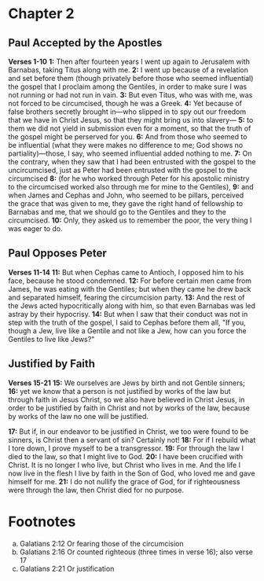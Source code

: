 # Chapter 2
## Paul Accepted by the Apostles
**Verses 1-10**
**1:** Then after fourteen years I went up again to Jerusalem with Barnabas, taking Titus along with me.
**2:** I went up because of a revelation and set before them (though privately before those who seemed influential) the gospel that I proclaim among the Gentiles, in order to make sure I was not running or had not run in vain.
**3:** But even Titus, who was with me, was not forced to be circumcised, though he was a Greek.
**4:** Yet because of false brothers secretly brought in—who slipped in to spy out our freedom that we have in Christ Jesus, so that they might bring us into slavery—
**5:** to them we did not yield in submission even for a moment, so that the truth of the gospel might be perserved for you.
**6:** And from those who seemed to be influential (what they were makes no difference to me; God shows no partiality)—those, I say, who seemed influential added nothing to me.
**7:** On the contrary, when they saw that I had been entrusted with the gospel to the uncircumcised, just as Peter had been entrusted with the gospel to the circumcised
**8:** (for he who worked through Peter for his apostolic ministry to the circumcised worked also through me for mine to the Gentiles),
**9:** and when James and Cephas and John, who seemed to be pillars, perceived the grace that was given to me, they gave the right hand of fellowship to Barnabas and me, that we should go to the Gentiles and they to the circumcised.
**10:** Only, they asked us to remember the poor, the very thing I was eager to do.

## Paul Opposes Peter
**Verses 11-14**
**11:** But when Cephas came to Antioch, I opposed him to his face, because he stood condemned.
**12:** For before certain men came from James, he was eating with the Gentiles; but when they came he drew back and separated himself, fearing the circumcision party.
**13:** And the rest of the Jews acted hypocritically along with him, so that even Barnabas was led astray by their hypocrisy.
**14:** But when I saw that their conduct was not in step with the truth of the gospel, I said to Cephas before them all, "If you, though a Jew, live like a Gentile and not like a Jew, how can you force the Gentiles to live like Jews?"

## Justified by Faith
**Verses 15-21**
**15:** We ourselves are Jews by birth and not Gentile sinners;
**16:** yet we know that a person is not justified by works of the law but through faith in Jesus Christ, so we also have believed in Christ Jesus, in order to be justified by faith in Christ and not by works of the law, because by works of the law no one will be justified.

**17:** But if, in our endeavor to be justified in Christ, we too were found to be sinners, is Christ then a servant of sin? Certainly not!
**18:** For if I rebuild what I tore down, I prove myself to be a transgressor.
**19:** For through the law I died to the law, so that I might live to God.
**20:** I have been crucified with Christ. It is no longer I who live, but Christ who lives in me. And the life I now live in the flesh I live by faith in the Son of God, who loved me and gave himself for me.
**21:** I do not nullify the grace of God, for if righteousness were through the law, then Christ died for no purpose.

# Footnotes
<ol type='a'>
	<li>Galatians 2:12 Or fearing those of the circumcision</li>
	<li>Galatians 2:16 Or counted righteous (three times in verse 16); also verse 17</li>
	<li>Galatians 2:21 Or justification</li>
</ol>
	